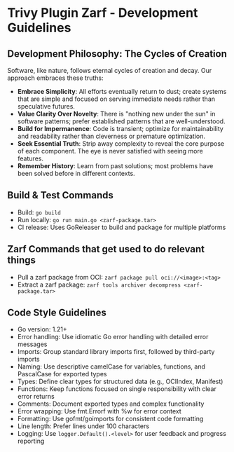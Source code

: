 # Trivy Plugin Zarf - Development Guidelines

## Development Philosophy: The Cycles of Creation
Software, like nature, follows eternal cycles of creation and decay. Our approach embraces these truths:
- **Embrace Simplicity**: All efforts eventually return to dust; create systems that are simple and focused on serving immediate needs rather than speculative futures.
- **Value Clarity Over Novelty**: There is "nothing new under the sun" in software patterns; prefer established patterns that are well-understood.
- **Build for Impermanence**: Code is transient; optimize for maintainability and readability rather than cleverness or premature optimization.
- **Seek Essential Truth**: Strip away complexity to reveal the core purpose of each component. The eye is never satisfied with seeing more features.
- **Remember History**: Learn from past solutions; most problems have been solved before in different contexts.

## Build & Test Commands
- Build: `go build`
- Run locally: `go run main.go <zarf-package.tar>`
- CI release: Uses GoReleaser to build and package for multiple platforms

## Zarf Commands that get used to do relevant things
- Pull a zarf package from OCI: `zarf package pull oci://<image>:<tag>`
- Extract a zarf package: `zarf tools archiver decompress <zarf-package.tar>`

## Code Style Guidelines
- Go version: 1.21+
- Error handling: Use idiomatic Go error handling with detailed error messages
- Imports: Group standard library imports first, followed by third-party imports
- Naming: Use descriptive camelCase for variables, functions, and PascalCase for exported types
- Types: Define clear types for structured data (e.g., OCIIndex, Manifest)
- Functions: Keep functions focused on single responsibility with clear error returns
- Comments: Document exported types and complex functionality
- Error wrapping: Use fmt.Errorf with %w for error context
- Formatting: Use gofmt/goimports for consistent code formatting
- Line length: Prefer lines under 100 characters
- Logging: Use `logger.Default().<level>` for user feedback and progress reporting